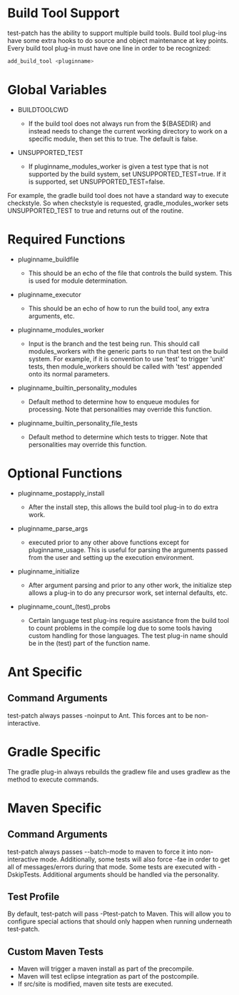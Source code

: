 <!---
  Licensed under the Apache License, Version 2.0 (the "License");
  you may not use this file except in compliance with the License.
  You may obtain a copy of the License at

   http://www.apache.org/licenses/LICENSE-2.0

  Unless required by applicable law or agreed to in writing, software
  distributed under the License is distributed on an "AS IS" BASIS,
  WITHOUT WARRANTIES OR CONDITIONS OF ANY KIND, either express or implied.
  See the License for the specific language governing permissions and
  limitations under the License. See accompanying LICENSE file.
-->

Build Tool Support
===================

test-patch has the ability to support multiple build tools.  Build tool plug-ins have some extra hooks to do source and object maintenance at key points. Every build tool plug-in must have one line in order to be recognized:

```bash
add_build_tool <pluginname>
```

# Global Variables

* BUILDTOOLCWD

    - If the build tool does not always run from the ${BASEDIR} and instead needs to change the current working directory to work on a specific module, then set this to true.  The default is false.

* UNSUPPORTED_TEST

    - If pluginname\_modules\_worker is given a test type that is not supported by the build system, set UNSUPPORTED_TEST=true.  If it is supported, set UNSUPPORTED_TEST=false.

For example, the gradle build tool does not have a standard way to execute checkstyle. So when checkstyle is requested, gradle\_modules\_worker sets UNSUPPORTED_TEST to true and returns out of the routine.

# Required Functions

* pluginname\_buildfile

    - This should be an echo of the file that controls the build system.  This is used for module determination.

* pluginname\_executor

    - This should be an echo of how to run the build tool, any extra arguments, etc.

* pluginname\_modules\_worker

    - Input is the branch and the test being run.  This should call modules_workers with the generic parts to run that test on the build system.  For example, if it is convention to use 'test' to trigger 'unit' tests, then module_workers should be called with 'test' appended onto its normal parameters.

* pluginname\_builtin_personality\_modules

    - Default method to determine how to enqueue modules for processing.  Note that personalities may override this function.

* pluginname\_builtin_personality\_file\_tests

    - Default method to determine which tests to trigger.  Note that personalities may override this function.

# Optional Functions

* pluginname\_postapply\_install

    - After the install step, this allows the build tool plug-in to do extra work.

* pluginname\_parse\_args

    - executed prior to any other above functions except for pluginname\_usage. This is useful for parsing the arguments passed from the user and setting up the execution environment.

* pluginname\_initialize

    - After argument parsing and prior to any other work, the initialize step allows a plug-in to do any precursor work, set internal defaults, etc.

* pluginname\_count\_(test)\_probs

    - Certain language test plug-ins require assistance from the build tool to count problems in the compile log due to some tools having custom handling for those languages.  The test plug-in name should be in the (test) part of the function name.

# Ant Specific

## Command Arguments

test-patch always passes -noinput to Ant.  This forces ant to be non-interactive.

# Gradle Specific

The gradle plug-in always rebuilds the gradlew file and uses gradlew as the method to execute commands.

# Maven Specific

## Command Arguments

test-patch always passes --batch-mode to maven to force it into non-interactive mode.  Additionally, some tests will also force -fae in order to get all of messages/errors during that mode. Some tests are executed with -DskipTests.  Additional arguments should be handled via the personality.

## Test Profile

By default, test-patch will pass -Ptest-patch to Maven. This will allow you to configure special actions that should only happen when running underneath test-patch.

## Custom Maven Tests

* Maven will trigger a maven install as part of the precompile.
* Maven will test eclipse integration as part of the postcompile.
* If src/site is modified, maven site tests are executed.
